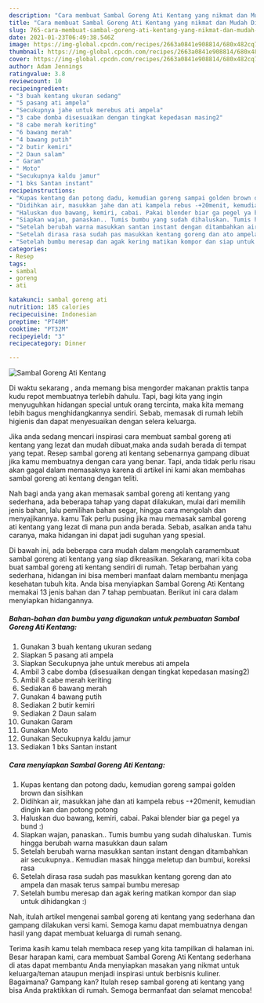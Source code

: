 ```yaml
---
description: "Cara membuat Sambal Goreng Ati Kentang yang nikmat dan Mudah Dibuat"
title: "Cara membuat Sambal Goreng Ati Kentang yang nikmat dan Mudah Dibuat"
slug: 765-cara-membuat-sambal-goreng-ati-kentang-yang-nikmat-dan-mudah-dibuat
date: 2021-01-23T06:49:38.546Z
image: https://img-global.cpcdn.com/recipes/2663a0841e908814/680x482cq70/sambal-goreng-ati-kentang-foto-resep-utama.jpg
thumbnail: https://img-global.cpcdn.com/recipes/2663a0841e908814/680x482cq70/sambal-goreng-ati-kentang-foto-resep-utama.jpg
cover: https://img-global.cpcdn.com/recipes/2663a0841e908814/680x482cq70/sambal-goreng-ati-kentang-foto-resep-utama.jpg
author: Adam Jennings
ratingvalue: 3.8
reviewcount: 10
recipeingredient:
- "3 buah kentang ukuran sedang"
- "5 pasang ati ampela"
- "Secukupnya jahe untuk merebus ati ampela"
- "3 cabe domba disesuaikan dengan tingkat kepedasan masing2"
- "8 cabe merah keriting"
- "6 bawang merah"
- "4 bawang putih"
- "2 butir kemiri"
- "2 Daun salam"
- " Garam"
- " Moto"
- "Secukupnya kaldu jamur"
- "1 bks Santan instant"
recipeinstructions:
- "Kupas kentang dan potong dadu, kemudian goreng sampai golden brown dan sisihkan"
- "Didihkan air, masukkan jahe dan ati kampela rebus -+20menit, kemudian dingin kan dan potong potong"
- "Haluskan duo bawang, kemiri, cabai. Pakai blender biar ga pegel ya bund :)"
- "Siapkan wajan, panaskan.. Tumis bumbu yang sudah dihaluskan. Tumis hingga berubah warna masukkan daun salam"
- "Setelah berubah warna masukkan santan instant dengan ditambahkan air secukupnya.. Kemudian masak hingga meletup dan bumbui, koreksi rasa"
- "Setelah dirasa rasa sudah pas masukkan kentang goreng dan ato ampela dan masak terus sampai bumbu meresap"
- "Setelah bumbu meresap dan agak kering matikan kompor dan siap untuk dihidangkan :)"
categories:
- Resep
tags:
- sambal
- goreng
- ati

katakunci: sambal goreng ati 
nutrition: 185 calories
recipecuisine: Indonesian
preptime: "PT40M"
cooktime: "PT32M"
recipeyield: "3"
recipecategory: Dinner

---
```



![Sambal Goreng Ati Kentang](https://img-global.cpcdn.com/recipes/2663a0841e908814/680x482cq70/sambal-goreng-ati-kentang-foto-resep-utama.jpg)

Di waktu  sekarang , anda memang bisa mengorder makanan praktis tanpa kudu repot membuatnya terlebih dahulu. Tapi, bagi kita yang ingin menyuguhkan hidangan special untuk orang tercinta, maka kita memang lebih bagus menghidangkannya sendiri. Sebab, memasak di rumah lebih higienis dan dapat menyesuaikan dengan selera keluarga.

Jika anda sedang mencari inspirasi cara membuat sambal goreng ati kentang yang lezat dan mudah dibuat,maka anda sudah berada di tempat yang tepat. Resep sambal goreng ati kentang  sebenarnya gampang dibuat jika kamu membuatnya dengan cara yang benar. Tapi, anda tidak perlu risau akan gagal dalam memasaknya 
karena di artikel ini kami akan membahas sambal goreng ati kentang dengan teliti.  



Nah bagi anda yang akan memasak sambal goreng ati kentang yang sederhana, ada beberapa tahap yang dapat dilakukan, mulai dari memilih jenis bahan, lalu pemilihan bahan segar, hingga cara mengolah dan menyajikannya. kamu Tak perlu pusing jika mau memasak sambal goreng ati kentang yang lezat di mana pun anda berada. Sebab, asalkan anda  tahu caranya, maka hidangan ini dapat jadi suguhan yang spesial.

Di bawah ini, ada beberapa cara mudah dalam mengolah caramembuat sambal goreng ati kentang yang siap dikreasikan. Sekarang, mari kita coba buat sambal goreng ati kentang sendiri di rumah. Tetap berbahan yang sederhana, hidangan ini bisa memberi manfaat dalam membantu menjaga kesehatan tubuh kita. Anda bisa menyiapkan Sambal Goreng Ati Kentang memakai 13 jenis bahan dan 7 tahap pembuatan. Berikut ini cara dalam menyiapkan hidangannya.

<!--inarticleads1-->

##### Bahan-bahan dan bumbu yang digunakan untuk pembuatan Sambal Goreng Ati Kentang:

1. Gunakan 3 buah kentang ukuran sedang
1. Siapkan 5 pasang ati ampela
1. Siapkan Secukupnya jahe untuk merebus ati ampela
1. Ambil 3 cabe domba (disesuaikan dengan tingkat kepedasan masing2)
1. Ambil 8 cabe merah keriting
1. Sediakan 6 bawang merah
1. Gunakan 4 bawang putih
1. Sediakan 2 butir kemiri
1. Sediakan 2 Daun salam
1. Gunakan  Garam
1. Gunakan  Moto
1. Gunakan Secukupnya kaldu jamur
1. Sediakan 1 bks Santan instant




<!--inarticleads2-->

##### Cara menyiapkan Sambal Goreng Ati Kentang:

1. Kupas kentang dan potong dadu, kemudian goreng sampai golden brown dan sisihkan
1. Didihkan air, masukkan jahe dan ati kampela rebus -+20menit, kemudian dingin kan dan potong potong
1. Haluskan duo bawang, kemiri, cabai. Pakai blender biar ga pegel ya bund :)
1. Siapkan wajan, panaskan.. Tumis bumbu yang sudah dihaluskan. Tumis hingga berubah warna masukkan daun salam
1. Setelah berubah warna masukkan santan instant dengan ditambahkan air secukupnya.. Kemudian masak hingga meletup dan bumbui, koreksi rasa
1. Setelah dirasa rasa sudah pas masukkan kentang goreng dan ato ampela dan masak terus sampai bumbu meresap
1. Setelah bumbu meresap dan agak kering matikan kompor dan siap untuk dihidangkan :)




Nah, itulah artikel mengenai  sambal goreng ati kentang  yang sederhana dan gampang dilakukan versi kami. Semoga kamu dapat membuatnya dengan hasil yang dapat membuat keluarga di rumah senang. 

Terima kasih kamu telah membaca resep yang kita tampilkan di halaman ini. Besar harapan kami, cara membuat  Sambal Goreng Ati Kentang sederhana di atas dapat membantu Anda menyiapkan masakan yang nikmat untuk keluarga/teman ataupun menjadi inspirasi untuk berbisnis kuliner. Bagaimana? Gampang kan? Itulah resep sambal goreng ati kentang yang bisa Anda praktikkan di rumah. Semoga bermanfaat dan selamat mencoba!

